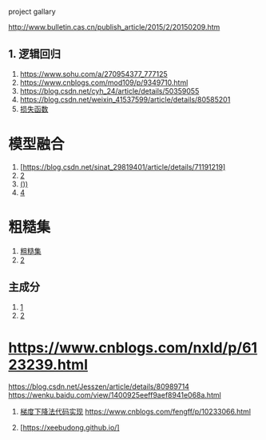 project gallary


http://www.bulletin.cas.cn/publish_article/2015/2/20150209.htm



## 1. 逻辑回归
1. https://www.sohu.com/a/270954377_777125
2. https://www.cnblogs.com/mod109/p/9349710.html
3. https://blog.csdn.net/cyh_24/article/details/50359055
4. https://blog.csdn.net/weixin_41537599/article/details/80585201
5. [损失函数](https://www.cnblogs.com/yangzsnews/p/7496639.html)


# 模型融合
1. [https://blog.csdn.net/sinat_29819401/article/details/71191219]
2. [2](https://blog.csdn.net/u014248127/article/details/78993753)
3. [())](http://tech.ifeng.com/a/20170929/44704115_0.shtml)
4. [4](https://blog.csdn.net/jiaoyangwm/article/details/81186509)


# 粗糙集
1. [粗糙集](https://blog.csdn.net/windmxf/article/details/2288540)
2. [2](https://www.jianshu.com/p/39920dc2050b)


## 主成分
1. [1](https://blog.csdn.net/program_developer/article/details/80632779)
2. [2](https://blog.csdn.net/qq_36653505/article/details/82025971)

# https://www.cnblogs.com/nxld/p/6123239.html
https://blog.csdn.net/Jesszen/article/details/80989714
https://wenku.baidu.com/view/1400925eeff9aef8941e068a.html

1. [梯度下降法代码实现](https://www.cnblogs.com/focusonepoint/p/6394339.html)
https://www.cnblogs.com/fengff/p/10233066.html

3. [https://xeebudong.github.io/]
